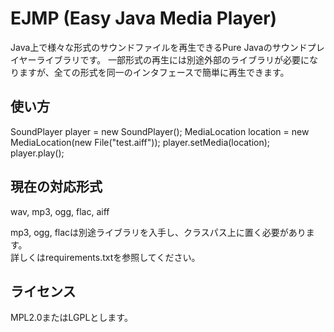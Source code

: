 EJMP (Easy Java Media Player)
===============================

Java上で様々な形式のサウンドファイルを再生できるPure Javaのサウンドプレイヤーライブラリです。
一部形式の再生には別途外部のライブラリが必要になりますが、全ての形式を同一のインタフェースで簡単に再生できます。

使い方
---------------------------------

  SoundPlayer player = new SoundPlayer();
  MediaLocation location = new MediaLocation(new File("test.aiff"));
  player.setMedia(location);
  player.play();


現在の対応形式
---------------------------------

wav, mp3, ogg, flac, aiff

mp3, ogg, flacは別途ライブラリを入手し、クラスパス上に置く必要があります。  
詳しくはrequirements.txtを参照してください。


ライセンス
---------------------------------

MPL2.0またはLGPLとします。

